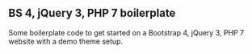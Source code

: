 ## BS 4, jQuery 3, PHP 7 boilerplate
Some boilerplate code to get started on a Bootstrap 4, jQuery 3, PHP 7 website with a demo theme setup.